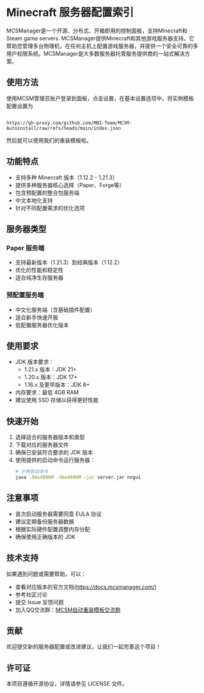 # Minecraft 服务器配置索引

MCSManager是一个开源、分布式、开箱即用的控制面板，支持Minecraft和Steam game servers.
MCSManager提供Minecraft和其他游戏服务器支持。它帮助您管理多台物理机，在任何主机上配置游戏服务器，并提供一个安全可靠的多用户权限系统。MCSManager是大多数服务器托管服务提供商的一站式解决方案。

## 使用方法

使用MCSM管理员账户登录到面板，点击设置，在基本设置选项中，将实例模板配置设置为 
```URL

https://gh-proxy.com/github.com/MBI-Team/MCSM-Autoinstall/raw/refs/heads/main/index.json

```
然后就可以使用我们的重装模板啦。

## 功能特点

- 支持多种 Minecraft 版本（1.12.2 - 1.21.3）
- 提供多种服务器核心选择（Paper、Forge等）
- 包含预配置的整合包服务端
- 中文本地化支持
- 针对不同配置需求的优化选项

## 服务器类型

### Paper 服务端
- 支持最新版本（1.21.3）到经典版本（1.12.2）
- 优化的性能和稳定性
- 适合纯净生存服务器

### 预配置服务端
- 中文化服务端（含基础插件配置）
- 适合新手快速开服
- 低配置服务器优化版本

## 使用要求

- JDK 版本要求：
  - 1.21.x 版本：JDK 21+
  - 1.20.x 版本：JDK 17+
  - 1.16.x 及更早版本：JDK 8+
- 内存要求：最低 4GB RAM
- 建议使用 SSD 存储以获得更好性能

## 快速开始

1. 选择适合的服务器版本和类型
2. 下载对应的服务器文件
3. 确保已安装符合要求的 JDK 版本
4. 使用提供的启动命令运行服务器：
   ```bash
   # 示例启动命令
   java -Xms4096M -Xmx4096M -jar server.jar nogui
   ```

## 注意事项

- 首次启动服务器需要同意 EULA 协议
- 建议定期备份服务器数据
- 根据实际硬件配置调整内存分配
- 确保使用正确版本的 JDK

## 技术支持

如果遇到问题或需要帮助，可以：
- 查看对应版本的官方文档(https://docs.mcsmanager.com/)
- 参考社区讨论
- 提交 Issue 反馈问题
- 加入QQ交流群：[MCSM自动重装模板交流群](https://qm.qq.com/q/lse13asihU)

## 贡献

欢迎提交新的服务器配置或改进建议，让我们一起完善这个项目！

## 许可证

本项目遵循开源协议，详情请参见 LICENSE 文件。
